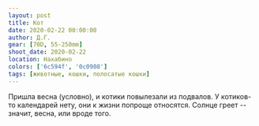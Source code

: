 ```yaml
---
layout: post
title: Кот
date: 2020-02-22 00:00:00
author: Д.Г.
gear: [70D, 55-250mm]
shoot_date: 2020-02-22
location: Нахабино
colors: ['6c594f', '0c0908']
tags: [животные, кошки, полосатые кошки]
---
```

Пришла весна (условно), и котики повылезали из подвалов. У котиков-то календарей нету, они к жизни попроще относятся. Солнце греет -- значит, весна, или вроде того.

